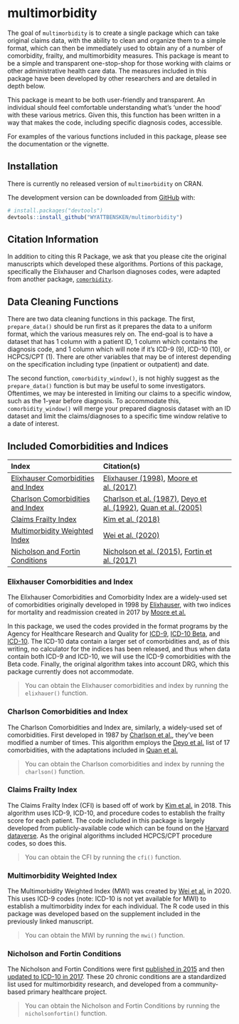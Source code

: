 
<!-- README.md is generated from README.Rmd. Please edit that file -->

# multimorbidity

<!-- badges: start -->
<!-- badges: end -->

The goal of `multimorbidity` is to create a single package which can
take original claims data, with the ability to clean and organize them
to a simple format, which can then be immediately used to obtain any of
a number of comorbidity, frailty, and multimorbidity measures. This
package is meant to be a simple and transparent one-stop-shop for those
working with claims or other administrative health care data. The
measures included in this package have been developed by other
researchers and are detailed in depth below.

This package is meant to be both user-friendly and transparent. An
individual should feel comfortable understanding what’s ‘under the hood’
with these various metrics. Given this, this function has been written
in a way that makes the code, including specific diagnosis codes,
accessible.

For examples of the various functions included in this package, please
see the documentation or the vignette.

## Installation

There is currently no released version of `multimorbidity` on CRAN.

The development version can be downloaded from
[GitHub](https://github.com/) with:

``` r
# install.packages("devtools")
devtools::install_github("WYATTBENSKEN/multimorbidity")
```

## Citation Information

In addition to citing this R Package, we ask that you please cite the
original manuscripts which developed these algorithms. Portions of this
package, specifically the Elixhauser and Charlson diagnoses codes, were
adapted from another package,
[`comorbidity`](https://github.com/ellessenne/comorbidity).

## Data Cleaning Functions

There are two data cleaning functions in this package. The first,
`prepare_data()` should be run first as it prepares the data to a
uniform format, which the various measures rely on. The end-goal is to
have a dataset that has 1 column with a patient ID, 1 column which
contains the diagnosis code, and 1 column which will note if it’s ICD-9
(9), ICD-10 (10), or HCPCS/CPT (1). There are other variables that may
be of interest depending on the specification including type (inpatient
or outpatient) and date.

The second function, `comorbidity_window()`, is not highly suggest as
the `prepare_data()` function is but may be useful to some
investigators. Oftentimes, we may be interested in limiting our claims
to a specific window, such as the 1-year before diagnosis. To
accommodate this, `comorbidity_window()` will merge your prepared
diagnosis dataset with an ID dataset and limit the claims/diagnoses to a
specific time window relative to a date of interest.

## Included Comorbidities and Indices

| Index                                                                     | Citation(s)                                                                                                                                                                                         |
|:--------------------------------------------------------------------------|:----------------------------------------------------------------------------------------------------------------------------------------------------------------------------------------------------|
| [Elixhauser Comorbidities and Index](#elixhauser-comorbidities-and-index) | [Elixhauser (1998)](https://pubmed.ncbi.nlm.nih.gov/9431328/), [Moore et al. (2017)](https://pubmed.ncbi.nlm.nih.gov/28498196/)                                                                     |
| [Charlson Comorbidities and Index](#charlson-comorbidities-and-index)     | [Charlson et al. (1987)](https://pubmed.ncbi.nlm.nih.gov/3558716/), [Deyo et al. (1992)](https://pubmed.ncbi.nlm.nih.gov/1607900/), [Quan et al. (2005)](https://pubmed.ncbi.nlm.nih.gov/16224307/) |
| [Claims Frailty Index](#claims-frailty-index)                             | [Kim et al. (2018)](https://pubmed.ncbi.nlm.nih.gov/29244057/)                                                                                                                                      |
| [Multimorbidity Weighted Index](#multimorbidity-weighted-index)           | [Wei et al. (2020)](https://pubmed.ncbi.nlm.nih.gov/31917465/)                                                                                                                                      |
| [Nicholson and Fortin Conditions](#nicholson-and-fortin-conditions)       | [Nicholson et al. (2015)](https://www.ncbi.nlm.nih.gov/pmc/articles/PMC5636032/), [Fortin et al. (2017)](https://www.ncbi.nlm.nih.gov/pmc/articles/PMC5772378/)                                     |

### Elixhauser Comorbidities and Index

The Elixhauser Comorbidities and Comorbidity Index are a widely-used set
of comorbidities originally developed in 1998 by
[Elixhauser](https://pubmed.ncbi.nlm.nih.gov/9431328/), with two indices
for mortality and readmission created in 2017 by [Moore et
al.](https://pubmed.ncbi.nlm.nih.gov/28498196/)

In this package, we used the codes provided in the format programs by
the Agency for Healthcare Research and Quality for
[ICD-9](https://www.hcup-us.ahrq.gov/toolssoftware/comorbidity/comorbidity.jsp),
[ICD-10
Beta](https://www.hcup-us.ahrq.gov/toolssoftware/comorbidityicd10/comorbidity_icd10_archive.jsp),
and
[ICD-10](https://www.hcup-us.ahrq.gov/toolssoftware/comorbidityicd10/comorbidity_icd10.jsp).
The ICD-10 data contain a larger set of comorbidities and, as of this
writing, no calculator for the indices has been released, and thus when
data contain both ICD-9 and ICD-10, we will use the ICD-9 comorbidities
with the Beta code. Finally, the original algorithm takes into account
DRG, which this package currently does not accommodate.

> You can obtain the Elixhauser comorbidities and index by running the
> `elixhauer()` function.

### Charlson Comorbidities and Index

The Charlson Comorbidities and Index are, similarly, a widely-used set
of comorbidities. First developed in 1987 by [Charlson et
al.](https://pubmed.ncbi.nlm.nih.gov/3558716/), they’ve been modified a
number of times. This algorithm employs the [Deyo et
al.](https://pubmed.ncbi.nlm.nih.gov/1607900/) list of 17 comorbidities,
with the adaptations included in [Quan et
al.](https://pubmed.ncbi.nlm.nih.gov/16224307/)

> You can obtain the Charlson comorbidities and index by running the
> `charlson()` function.

### Claims Frailty Index

The Claims Frailty Index (CFI) is based off of work by [Kim et
al.](https://pubmed.ncbi.nlm.nih.gov/29244057/) in 2018. This algorithm
uses ICD-9, ICD-10, and procedure codes to establish the frailty score
for each patient. The code included in this package is largely developed
from publicly-available code which can be found on the [Harvard
dataverse](https://dataverse.harvard.edu/dataverse/cfi). As the original
algorithms included HCPCS/CPT procedure codes, so does this.

> You can obtain the CFI by running the `cfi()` function.

### Multimorbidity Weighted Index

The Multimorbidity Weighted Index (MWI) was created by [Wei et
al.](https://pubmed.ncbi.nlm.nih.gov/31917465/) in 2020. This uses ICD-9
codes (note: ICD-10 is not yet available for MWI) to establish a
multimorbidity index for each individual. The R code used in this
package was developed based on the supplement included in the previously
linked manuscript.

> You can obtain the MWI by running the `mwi()` function.

### Nicholson and Fortin Conditions

The Nicholson and Fortin Conditions were first [published in
2015](https://www.ncbi.nlm.nih.gov/pmc/articles/PMC5636032/) and then
[updated to ICD-10 in
2017](https://www.ncbi.nlm.nih.gov/pmc/articles/PMC5772378/). These 20
chronic conditions are a standardized list used for multimorbidity
research, and developed from a community-based primary healthcare
project.

> You can obtain the Nicholson and Fortin Conditions by running the
> `nicholsonfortin()` function.
